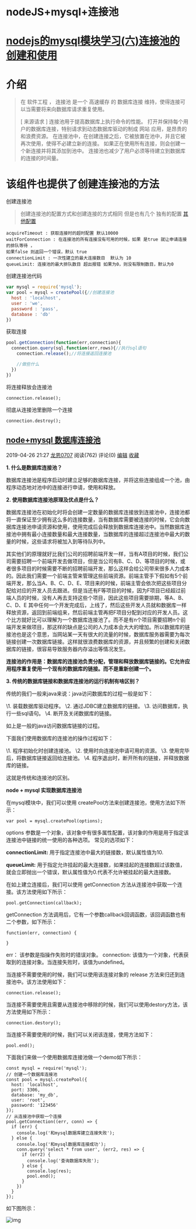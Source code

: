 # nodeJS+mysql+连接池

# [nodejs的mysql模块学习(六)连接池的创建和使用](https://www.cnblogs.com/shenlonghun/p/6133963.html)

# 介绍

> 在 软件工程 ， 连接池 是一个 高速缓存 的 数据库连接 维持，使得连接可以当需要将来向数据库请求重复使用。
>
>  [ 来源请求 ] 连接池用于提高数据库上执行命令的性能。 打开并保持每个用户的数据库连接，特别请求到动态数据库驱动的制成 网站 应用，是昂贵的和浪费资源。 在连接池中，在创建连接之后，它被放置在池中，并且它被再次使用，使得不必建立新的连接。 如果正在使用所有连接，则会创建一个新连接并将其添加到池中。 连接池也减少了用户必须等待建立到数据库的连接的时间量。



# 该组件也提供了创建连接池的方法

创建连接池

> 创建连接池的配置方式和创建连接的方式相同
> 但是也有几个 独有的配置
> [其他配置](http://www.cnblogs.com/shenlonghun/p/6122034.html)

```
acquireTimeout : 获取连接时的超时配置 默认10000
waitForConnection : 在连接池的所有连接没有可用的时候，如果 是true 就让申请连接的排队等待 ，
如果false 则返回一个错误，默认 true
connectionLimit : 一次性建立的最大连接数目  默认为 10
queueLimit: 连接池的最大排队数目 超出报错 如果为0，则没有限制数目，默认为0 
```

创建连接池代码

```JavaScript
var mysql = require('mysql');
var pool = mysql = createPool({//创建连接池
  host : 'localhost',
  user : 'we',
  password : 'pass',
  database : 'db'
})
```

获取连接

```JavaScript
pool.getConnection(function(err,connection){
  connection.query(sql,function(err,rows){//执行sql语句
    connection.release();//将连接返回连接池

    //做些什么
  })
})
```

将连接释放会连接池

```
connection.release();
```

彻底从连接池里删除一个连接

```
connection.destroy();
```



## [node+mysql 数据库连接池](https://www.cnblogs.com/tugenhua0707/p/10776725.html)

2019-04-26 21:27 [龙恩0707](https://www.cnblogs.com/tugenhua0707/) 阅读(762) 评论(0) [编辑](https://i.cnblogs.com/EditPosts.aspx?postid=10776725) [收藏](javascript:void(0))

**1. 什么是数据库连接池？**

数据库连接池是程序启动时建立足够的数据库连接，并将这些连接组成一个池，由程序动态地对池中的连接进行申请，使用和释放。

**2. 使用数据库连接池原理及优点是什么？**

数据库连接池在初始化时将会创建一定数量的数据库连接放到连接池中，连接池都将一直保证至少拥有这么多的连接数量，当有数据库需要被连接的时候，它会向数据库连接池申请资源和使用，使用完成后会释放到数据库连接池中。当然数据库连接池中拥有最小连接数量和最大连接数量，当数据库的连接超过连接池中最大的数量的时候，这些请求将被加入到等待队列中。

其实他们的原理就好比我们公司的招聘前端开发一样，当有A项目的时候，我们公司需要招聘一个前端开发去做项目，但是当公司有B、C、D、等项目的时候，或者很多项目的时候需要不断的招聘前端开发，那么这样会给公司带来很多人力成本的。因此我们需要一个前端主管来管理这些前端资源。前端主管手下假如有5个前端开发，那么当A、B、C、D、E、项目来的时候，前端主管会依次把这些项目分配给对应的开发人员去跟进。但是当还有F等项目的时候，因为F项目已经超过前端人员的时候，没有人再去支持这些个项目，因此这些项目需要排期，等A、B、C、D、E 其中任何一个开发完成后，上线了，然后这些开发人员就和数据库一样释放资源，返回到前端组来，然后前端主管再把F项目分配到对应的开发人员。这个比方就好比可以理解为一个数据库连接池了。而不是有n个项目需要招聘n个前端开发来做项目，那这样的缺点是公司的人力成本会大大的增加。所以数据库的链接池也是这个意思，当网站某一天有很大的流量的时候，数据库服务器需要为每次链接创建一次数据库链接。这样就很浪费数据库的资源，并且频繁的创建和关闭数据库的链接，很容易导致服务器内存溢出等情况发生。

**连接池的作用是：数据库的连接池负责分配，管理和释放数据库链接的。它允许应用程序重复使用一个现有的数据库的链接。而不是重新创建一个。**

**3. 传统的数据库链接和数据库连接池的运行机制有啥区别？**

传统的我们一般来java来说：java访问数据库的过程一般是如下：

\1. 装载数据库驱动程序。
\2. 通过JDBC建立数据库的链接。
\3. 访问数据库，执行一些sql语句。
\4. 断开及关闭数据库的链接。

如上是一般的java访问数据库链接的过程。

下面我们使用数据库的连接池的操作过程如下：

\1. 程序初始化时创建连接池。
\2. 使用时向连接池申请可用的资源。
\3. 使用完毕后，将数据库链接返回给连接池。
\4. 程序退出时，断开所有的链接，并释放数据库的链接。

这就是传统和连接池的区别。

**node + mysql 实现数据库连接池**

在mysql模块中，我们可以使用 createPool方法来创建连接池，使用方法如下所示：

```
var pool = mysql.createPool(options);
```

options 参数是一个对象，该对象中有很多属性配置，该对象的作用是用于指定该连接池中链接的统一使用的各种选项。
常见的选项如下：

**connectionLimit:** 用于指定连接池中最大的链接数，默认属性值为10.

**queueLimit:** 用于指定允许挂起的最大连接数，如果挂起的连接数超过该数值，就会立即抛出一个错误，默认属性值为0.代表不允许被挂起的最大连接数。

在如上建立连接后，我们可以使用 getConnection 方法从连接池中获取一个连接。该方法使用如下所示：

```
pool.getConnection(callback);
```

getConnection 方法调用后，它有一个参数callback回调函数，该回调函数也有二个参数，如下所示：

```
function(err, connection) {
  
}
```

err： 该参数是指操作失败时的错误对象。
connection: 该值为一个对象，代表获取到的连接对象。当连接失败时，该值为undefined。

当连接不需要使用的时候，我们可以使用该连接对象的 release 方法来归还到连接池中。该方法使用如下：

```
connection.release();
```

当连接不需要使用且需要从连接池中移除的时候，我们可以使用destory方法，该方法使用如下所示：

```
connection.destory();
```

当连接不需要使用的时候，我们可以关闭该连接，使用方法如下：

```
pool.end();
```

下面我们来做一个使用数据库连接池做一个demo如下所示：



```
const mysql = require('mysql');
// 创建一个数据库连接池
const pool = mysql.createPool({
  host: 'localhost',
  port: 3306,
  database: 'my_db',
  user: 'root',
  password: '123456'
});
// 从连接池中获取一个连接
pool.getConnection((err, conn) => {
  if (err) {
    console.log('和mysql数据库建立连接失败');
  } else {
    console.log('和mysql数据库连接成功');
    conn.query('select * from user', (err2, res) => {
      if (err2) {
        console.log('查询数据库失败');
      } else {
        console.log(res);
        pool.end();
      }
    })
  }
});
```

如下图所示：

![img](https://img2018.cnblogs.com/blog/561794/201904/561794-20190426212659280-1867061286.png)

